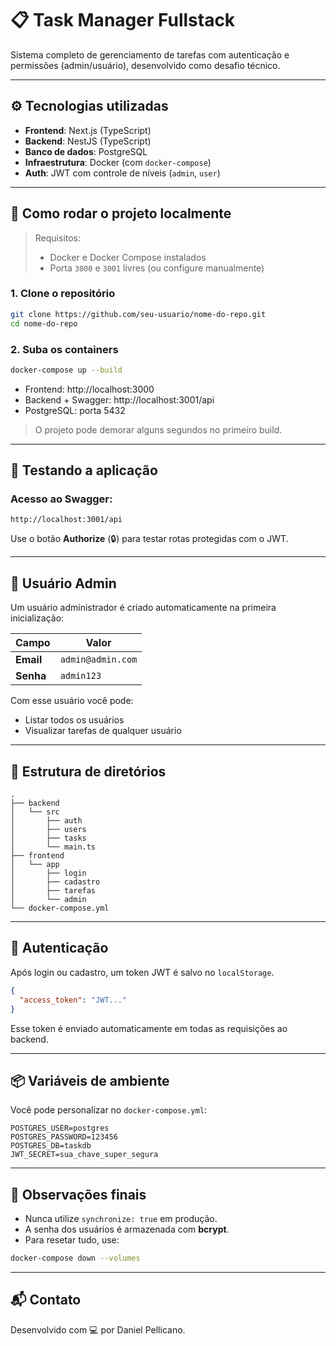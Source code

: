 # 📋 Task Manager Fullstack

Sistema completo de gerenciamento de tarefas com autenticação e permissões (admin/usuário), desenvolvido como desafio técnico.

---

## ⚙️ Tecnologias utilizadas

- **Frontend**: Next.js (TypeScript)
- **Backend**: NestJS (TypeScript)
- **Banco de dados**: PostgreSQL
- **Infraestrutura**: Docker (com `docker-compose`)
- **Auth**: JWT com controle de níveis (`admin`, `user`)

---

## 🚀 Como rodar o projeto localmente

> Requisitos:
> - Docker e Docker Compose instalados
> - Porta `3000` e `3001` livres (ou configure manualmente)

### 1. Clone o repositório

```bash
git clone https://github.com/seu-usuario/nome-do-repo.git
cd nome-do-repo
```

### 2. Suba os containers

```bash
docker-compose up --build
```

- Frontend: http://localhost:3000  
- Backend + Swagger: http://localhost:3001/api  
- PostgreSQL: porta 5432

> O projeto pode demorar alguns segundos no primeiro build.

---

## 🥚 Testando a aplicação

### Acesso ao Swagger:

```url
http://localhost:3001/api
```

Use o botão **Authorize** (🔒) para testar rotas protegidas com o JWT.

---

## 👤 Usuário Admin

Um usuário administrador é criado automaticamente na primeira inicialização:

| Campo     | Valor             |
|-----------|-------------------|
| **Email** | `admin@admin.com` |
| **Senha** | `admin123`        |

Com esse usuário você pode:

- Listar todos os usuários
- Visualizar tarefas de qualquer usuário

---

## 📂 Estrutura de diretórios

```
.
├── backend
│   └── src
│       ├── auth
│       ├── users
│       ├── tasks
│       └── main.ts
├── frontend
│   └── app
│       ├── login
│       ├── cadastro
│       ├── tarefas
│       └── admin
└── docker-compose.yml
```

---

## 🔐 Autenticação

Após login ou cadastro, um token JWT é salvo no `localStorage`.

```json
{
  "access_token": "JWT..."
}
```

Esse token é enviado automaticamente em todas as requisições ao backend.

---

## 📦 Variáveis de ambiente

Você pode personalizar no `docker-compose.yml`:

```env
POSTGRES_USER=postgres
POSTGRES_PASSWORD=123456
POSTGRES_DB=taskdb
JWT_SECRET=sua_chave_super_segura
```

---

## 🧼 Observações finais

- Nunca utilize `synchronize: true` em produção.
- A senha dos usuários é armazenada com **bcrypt**.
- Para resetar tudo, use:

```bash
docker-compose down --volumes
```

---

## 📬 Contato

Desenvolvido com 💻 por Daniel Pellicano.